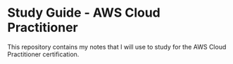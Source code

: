 # Study Guide - AWS Cloud Practitioner

This repository contains my notes that I will use to study for the AWS Cloud Practitioner certification.

